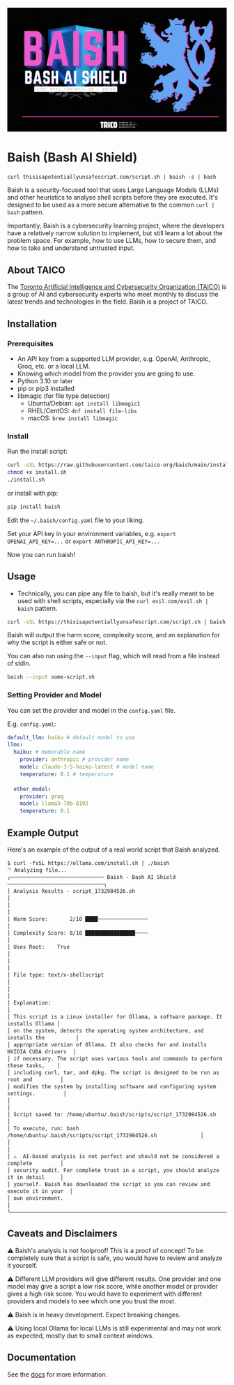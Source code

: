 ![Baish Logo](img/baish.png)

# Baish (Bash AI Shield)

`curl thisisapotentiallyunsafescript.com/script.sh | baish -s | bash`

Baish is a security-focused tool that uses Large Language Models (LLMs) and other heuristics to analyse shell scripts before they are executed. It's designed to be used as a more secure alternative to the common `curl | bash` pattern.

Importantly, Baish is a cybersecurity learning project, where the developers have a relatively narrow solution to implement, but still learn a lot about the problem space. For example, how to use LLMs, how to secure them, and how to take and understand untrusted input.

## About TAICO

The [Toronto Artificial Intelligence and Cybersecurity Organization (TAICO)](https://taico.ca) is a group of AI and cybersecurity experts who meet monthly to discuss the latest trends and technologies in the field. Baish is a project of TAICO.

## Installation

### Prerequisites

* An API key from a supported LLM provider, e.g. OpenAI, Anthropic, Groq, etc. or a local LLM.
* Knowing which model from the provider you are going to use.
* Python 3.10 or later
* pip or pip3 installed
* libmagic (for file type detection)
  * Ubuntu/Debian: `apt install libmagic1`
  * RHEL/CentOS: `dnf install file-libs`
  * macOS: `brew install libmagic`

### Install

Run the install script:

```bash
curl -sSL https://raw.githubusercontent.com/taico-org/baish/main/install.sh -o install.sh
chmod +x install.sh
./install.sh
```

or install with pip:

```bash
pip install baish
```

Edit the `~/.baish/config.yaml` file to your liking.

Set your API key in your environment variables, e.g. `export OPENAI_API_KEY=...` or `export ANTHROPIC_API_KEY=...`

Now you can run baish!

## Usage

* Technically, you can pipe any file to baish, but it's really meant to be used with shell scripts, especially via the `curl evil.com/evil.sh | baish` pattern.

```bash
curl -sSL https://thisisapotentiallyunsafescript.com/script.sh | baish
```

Baish will output the harm score, complexity score, and an explanation for why the script is either safe or not.

You can also run using the `--input` flag, which will read from a file instead of stdin.

```bash
baish --input some-script.sh
```

### Setting Provider and Model

You can set the provider and model in the `config.yaml` file.   

E.g. `config.yaml`:

```yaml
default_llm: haiku # default model to use
llms:
  haiku: # memorable name
    provider: anthropic # provider name
    model: claude-3-5-haiku-latest # model name
    temperature: 0.1 # temperature

  other_model:
    provider: groq
    model: llama3-70b-8192
    temperature: 0.1
```

## Example Output

Here's an example of the output of a real world script that Baish analyzed.

```text
$ curl -fsSL https://ollama.com/install.sh | ./baish
⠙ Analyzing file...
╭────────────────────────────── Baish - Bash AI Shield ───────────────────────────────╮
│ Analysis Results - script_1732984526.sh                                             │
│                                                                                     │
│ Harm Score:       2/10 ████────────────────                                         │
│ Complexity Score: 8/10 ████████████████────                                         │
│ Uses Root:    True                                                                  │
│                                                                                     │
│ File type: text/x-shellscript                                                       │
│                                                                                     │
│ Explanation:                                                                        │
│ This script is a Linux installer for Ollama, a software package. It installs Ollama │
│ on the system, detects the operating system architecture, and installs the          │
│ appropriate version of Ollama. It also checks for and installs NVIDIA CUDA drivers  │
│ if necessary. The script uses various tools and commands to perform these tasks,    │
│ including curl, tar, and dpkg. The script is designed to be run as root and         │
│ modifies the system by installing software and configuring system settings.         │
│                                                                                     │
│ Script saved to: /home/ubuntu/.baish/scripts/script_1732984526.sh                   │
│ To execute, run: bash /home/ubuntu/.baish/scripts/script_1732984526.sh              │
│                                                                                     │
│ ⚠️  AI-based analysis is not perfect and should not be considered a complete         │
│ security audit. For complete trust in a script, you should analyze it in detail     │
│ yourself. Baish has downloaded the script so you can review and execute it in your  │
│ own environment.                                                                    │
╰─────────────────────────────────────────────────────────────────────────────────────╯
```

## Caveats and Disclaimers

⚠️ Baish's analysis is not foolproof! This is a proof of concept! To be completely sure that a script is safe, you would have to review and analyze it yourself.

⚠️ Different LLM providers will give different results. One provider and one model may give a script a low risk score, while another model or provider gives a high risk score. You would have to experiment with different providers and models to see which one you trust the most.

⚠️ Baish is in heavy development. Expect breaking changes.

⚠️ Using local Ollama for local LLMs is still experimental and may not work as expected, mostly due to small context windows.

## Documentation

See the [docs](docs/index.md) for more information.
